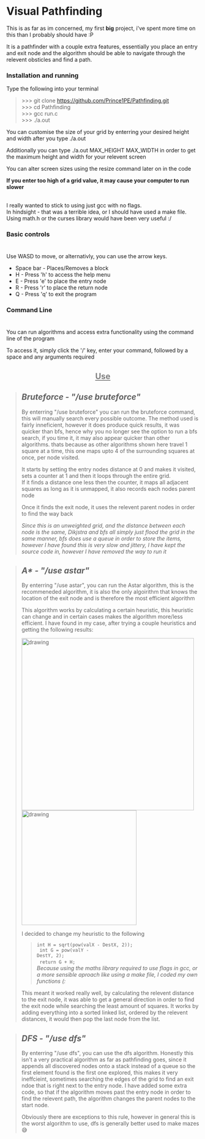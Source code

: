 <h1>Visual Pathfinding</h1>

<p>This is as far as im concerned, my first <strong>big</strong> project, i've spent more time on this than I probably should have :P</p>
<p>It is a pathfinder with a couple extra features, essentially you place an entry and exit node and the algorithm should be able to navigate through the relevent obsticles and find a path.</p>

<h3>Installation and running</h3>

Type the following into your terminal

>\>\>\> git clone https://github.com/Prince1PE/Pathfinding.git<br>
>\>\>\> cd Pathfinding<br>
>\>\>\> gcc run.c<br>
>\>\>\> ./a.out<br>

<p>You can customise the size of your grid by enterring your desired height and width after you type ./a.out</p>
<p>Additionally you can type ./a.out MAX_HEIGHT MAX_WIDTH in order to get the maximum height and width for your relevent screen</p>
<p>You can alter screen sizes using the resize command later on in the code</p>
<strong>If you enter too high of a grid value, it may cause your computer to run slower<br></strong>

<p><br>I really wanted to stick to using just gcc with no flags. <br>In hindsight - that was a terrible idea, or I should have used a make file.<br> Using math.h or the curses library would have been very useful :/</p>

<h3>Basic controls</h3>
<h1></h1>
<p>Use WASD to move, or alternativly, you can use the arrow keys.</p>

<ul>
  <li>Space bar - Places/Removes a block </li>
  <li>H - Press 'h' to access the help menu</li>
  <li>E - Press 'e' to place the entry node </li>
  <li>R - Press 'r' to place the return node </li>
  <li>Q - Press 'q' to exit the program </li>
</ul>

<h3>Command Line</h3>
<h1></h1>
<p>You can run algorithms and access extra functionality using the command line of the program</p>
<p>To access it, simply click the '/' key, enter your command, followed by a space and any arguments required</p>

<h2 style="text-align:center; color:grey;"><u><strong>Use</strong></u></h2>

> <em><h2>Bruteforce - <strong>"/use bruteforce"</strong></h2></em>
> <p>By enterring "/use bruteforce" you can run the bruteforce command, this will manually search every possible outcome. The method used is fairly inneficient, however it does produce quick results, it was quicker than bfs, hence why you no longer see the option to run a bfs search, if you time it, it may also appear quicker than other algorithms. thats because as other algorithms shown here travel 1 square at a time, this one maps upto 4 of the surrounding squares at once, per node visited.</p>
> <p>It starts by setting the entry nodes distance at 0 and makes it visited, sets a counter at 1 and then it loops through the entire grid.<br> If it finds a distance one less then the counter, it maps all adjacent squares as long as it is unmapped, it also records each nodes parent node</p> 
> <p>Once it finds the exit node, it uses the relevent parent nodes in order to find the way back</p>
> <em><p>Since this is an unweighted grid, and the distance between each node is the same, Dikjstra and bfs all simply just flood the grid in the same manner, bfs does use a queue in order to store the items, however I have found this is very slow and jittery, I have kept the source code in, however I have removed the way to run it</p></em>

><em><h2>A* - <strong>"/use astar"</strong></h2></em>
><p>By enterring "/use astar", you can run the Astar algorithm, this is the recommeneded algorithm, it is also the only algoirithm that knows the location of the exit node and is therefore the most efficient algorithm</p>
><p>This algorithm works by calculating a certain heuristic, this heuristic can change and in certain cases makes the algorithm more/less efficient. I have found in my case, after trying a couple heuristics and getting the following results:</p>
><img src="./READMEstuff/Failed1.png" alt="drawing" width="450"/>
><img src="./READMEstuff/Failed2.png" alt="drawing" width="300"/>
><p>I decided to change my heuristic to the following</p>
>
>><code>int H = sqrt(pow(valX - DestX, 2));<br>
>>int G = pow(valY - DestY, 2);<br>
>>return G + H;</code>
>><em><br>Because using the maths library required to use flags in gcc, or a more sensible aproach like using a make file, I coded my own functions (:</em>
>>
><p>This meant it worked really well, by calculating the relevent distance to the exit node, it was able to get a general direction in order to find the exit node while searching the least amount of squares. It works by adding everything into a sorted linked list, ordered by the relevent distances, it would then pop the last node from the list.</p>

><em><h2>DFS - <strong>"/use dfs"</strong></h2></em>
><p>By enterring "/use dfs", you can use the dfs algorithm. Honestly this isn't a very practical algorithm as far as pathfinding goes, since it appends all discovered nodes onto a stack instead of a queue so the first element found is the first one explored, this makes it very ineffcieint, sometimes searching the edges of the grid to find an exit ndoe that is right next to the entry node. I have added some extra code, so that if the algorithm moves past the entry node in order to find the relevent path, the algorithm changes the parent nodes to the start node.</p>
><p>Obviously there are exceptions to this rule, however in general this is the worst algorithm to use, dfs is generally better used to make mazes 😅</p>

